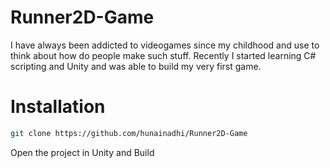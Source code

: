 # Runner2D-Game
I have always been addicted to videogames since my childhood and use to think about how do people make such stuff. 
Recently I started learning C# scripting and Unity and was able to build my very first game.

# Installation
```bash
git clone https://github.com/hunainadhi/Runner2D-Game
```
Open the project in Unity and Build

